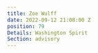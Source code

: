 ```yaml
---
title: Zoe Wulff
date: 2022-09-12 21:08:00 Z
position: 79
Details: Washington Spirit
Section: advisory
---
```



